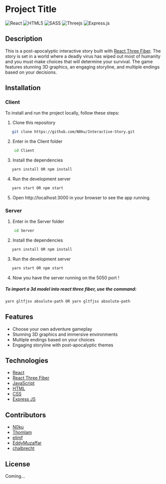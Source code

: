 # Project Title

![React](https://img.shields.io/badge/react-%2320232a.svg?style=for-the-badge&logo=react&logoColor=%2361DAFB)
![HTML5](https://img.shields.io/badge/html5-%23E34F26.svg?style=for-the-badge&logo=html5&logoColor=white)
![SASS](https://img.shields.io/badge/SASS-hotpink.svg?style=for-the-badge&logo=SASS&logoColor=white)
![Threejs](https://img.shields.io/badge/threejs-black?style=for-the-badge&logo=three.js&logoColor=white)
![Express.js](https://img.shields.io/badge/express.js-%23404d59.svg?style=for-the-badge&logo=express&logoColor=%2361DAFB)

## Description

This is a post-apocalyptic interactive story built with [React Three Fiber](https://github.com/pmndrs/react-three-fiber). The story is set in a world where a deadly virus has wiped out most of humanity and you must make choices that will determine your survival. The game features stunning 3D graphics, an engaging storyline, and multiple endings based on your decisions.

## Installation

### Client

To install and run the project locally, follow these steps:

1. Clone this repository

```sh
   git clone https://github.com/N0ku/Interactive-Story.git
```

2. Enter in the Client folder

```sh
    cd Client
```

3. Install the dependencies

```sh
   yarn install OR npm install
```

4. Run the development server

```sh
   yarn start OR npm start
```

5. Open http://localhost:3000 in your browser to see the app running.

### Server

1. Enter in the Server folder

```sh
    cd Server
```

2. Install the dependencies

```sh
   yarn install OR npm install
```

3. Run the development server

```sh
   yarn start OR npm start
```

4. Now you have the server running on the 5050 port !

##### To import a 3d model into react three fiber, use the command:

```sh
yarn gltfjsx absolute-path OR yarn gltfjsx absolute-path
```

## Features

- Choose your own adventure gameplay
- Stunning 3D graphics and immersive environments
- Multiple endings based on your choices
- Engaging storyline with post-apocalyptic themes

## Technologies

- [React](https://reactjs.org/)
- [React Three Fiber](https://github.com/pmndrs/react-three-fiber)
- [JavaScript](https://www.javascript.com/)
- [HTML](https://html.com/)
- [CSS](https://developer.mozilla.org/en-US/docs/Web/CSS)
- [Express JS](http://expressjs.com)

## Contributors

- [N0ku](https://github.com/N0ku)
- [Thomlam](https://github.com/Thomlam)
- [elimf](https://github.com/elimf)
- [EddyMuzaffar](https://github.com/EddyMuzaffar)
- [chalbrecht](https://github.com/chalbrecht)

## License

Coming...
